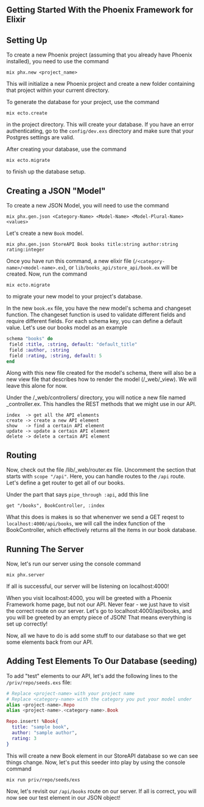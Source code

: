## Getting Started With the Phoenix Framework for Elixir


## Setting Up
To create a new Phoenix project (assuming that you already have Phoenix installed), you need to use the command
```
mix phx.new <project_name>
```
This will initialize a new Phoenix project and create a new folder containing that project within your current directory.

To generate the database for your project, use the command 
```
mix ecto.create
```
in the project directory. This will create your database. If you have an error authenticating, go to the `config/dev.exs` directory and make sure that your Postgres settings are valid.

After creating your database, use the command
```
mix ecto.migrate
```
to finish up the database setup.



## Creating a JSON "Model"
To create a new JSON Model, you will need to use the command
```
mix phx.gen.json <Category-Name> <Model-Name> <Model-Plural-Name> <values>
```
Let's create a new `Book` model.
```
mix phx.gen.json StoreAPI Book books title:string author:string rating:integer
```
Once you have run this command, a new elixir file (`/<category-name>/<model-name>.ex`), or `lib/books_api/store_api/book.ex` will be created. Now, run the command
```
mix ecto.migrate
```
to migrate your new model to your project's database.

In the new `book.ex` file, you have the new model's schema and changeset function. The changeset function is used to validate different fields and require different fields. For each schema key, you can define a default value. Let's use our books model as an example
```elixir
schema "books" do
 field :title, :string, default: "default_title"
 field :author, :string
 field :rating, :string, default: 5 
end 
```

Along with this new file created for the model's schema, there will also be a new view file that describes how to render the model (/<Project-Name>_web/<Model-Name>_view). We will leave this alone for now.

Under the /<Project-Name>_web/controllers/ directory, you will notice a new file named <model-name>_controller.ex. This handles the REST methods that we might use in our API.
```
index  -> get all the API elements
create -> create a new API element
show   -> find a certain API element
update -> update a certain API element
delete -> delete a certain API element
```
 
 
 
## Routing
Now, check out the file /lib/<project-name>_web/router.ex file. Uncomment the section that starts with `scope "/api"`. Here, you can handle routes to the `/api` route. Let's define a get router to get all of our books.

Under the part that says `pipe_through :api`, add this line
```
get "/books", BookController, :index
```
What this does is makes is so that whenenver we send a GET reqest to `localhost:4000/api/books`, we will call the index function of the BookController, which effectively returns all the items in our book database.



## Running The Server
Now, let's run our server using the console command
```
mix phx.server
```
If all is successful, our server will be listening on localhost:4000!

When you visit localhost:4000, you will be greeted with a Phoenix Framework home page, but not our API. Never fear - we just have to visit the correct route on our server. Let's go to localhost:4000/api/books, and you will be greeted by an empty piece of JSON! That means everything is set up correctly!

Now, all we have to do is add some stuff to our database so that we get some elements back from our API.



## Adding Test Elements To Our Database (seeding)
To add "test" elements to our API, let's add the following lines to the `/priv/repo/seeds.exs` file:
```elixir
# Replace <project-name> with your project name
# Replace <category-name> with the category you put your model under
alias <project-name>.Repo
alias <project-name>.<category-name>.Book

Repo.insert! %Book{
  title: "sample book",
  author: "sample author",
  rating: 3
}
```
This will create a new Book element in our StoreAPI database so we can see things change. Now, let's put this seeder into play by using the console command
```
mix run priv/repo/seeds/exs
```
Now, let's revisit our `/api/books` route on our server. If all is correct, you will now see our test element in our JSON object!
